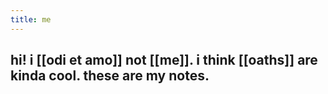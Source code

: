 ```yaml
---
title: me
---
```


## hi! i [[odi et amo]] not [[me]]. i think [[oaths]] are kinda cool. these are my notes.
